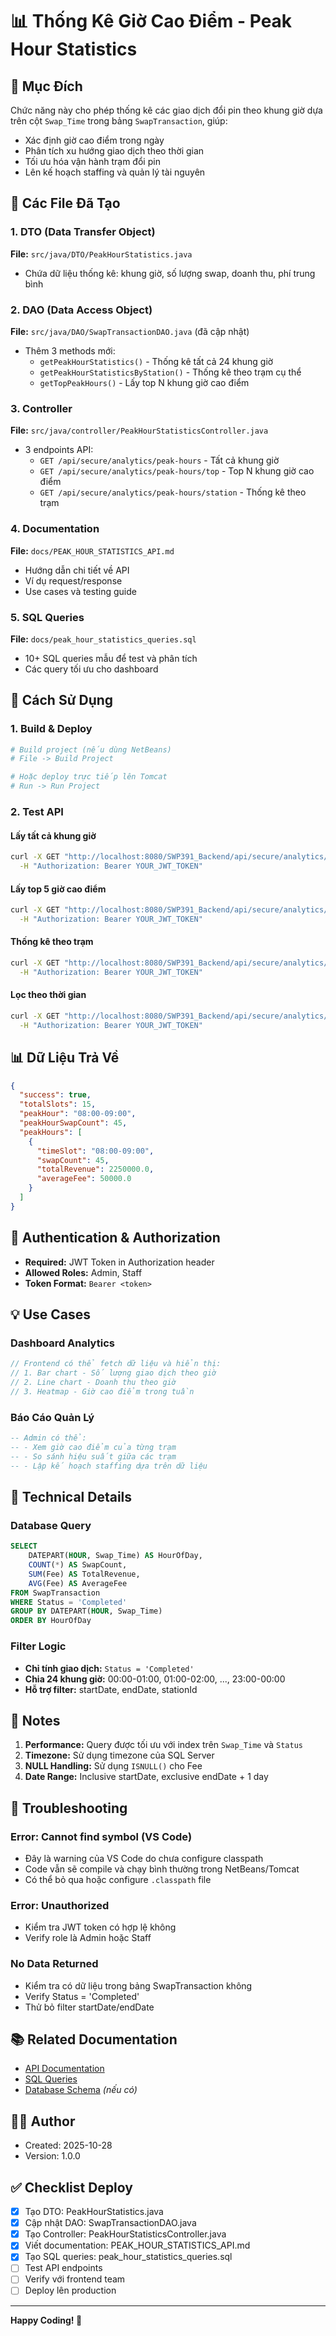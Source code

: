 # 📊 Thống Kê Giờ Cao Điểm - Peak Hour Statistics

## 🎯 Mục Đích

Chức năng này cho phép thống kê các giao dịch đổi pin theo khung giờ dựa trên cột `Swap_Time` trong bảng `SwapTransaction`, giúp:

- Xác định giờ cao điểm trong ngày
- Phân tích xu hướng giao dịch theo thời gian
- Tối ưu hóa vận hành trạm đổi pin
- Lên kế hoạch staffing và quản lý tài nguyên

## 📁 Các File Đã Tạo

### 1. DTO (Data Transfer Object)

**File:** `src/java/DTO/PeakHourStatistics.java`

- Chứa dữ liệu thống kê: khung giờ, số lượng swap, doanh thu, phí trung bình

### 2. DAO (Data Access Object)

**File:** `src/java/DAO/SwapTransactionDAO.java` (đã cập nhật)

- Thêm 3 methods mới:
  - `getPeakHourStatistics()` - Thống kê tất cả 24 khung giờ
  - `getPeakHourStatisticsByStation()` - Thống kê theo trạm cụ thể
  - `getTopPeakHours()` - Lấy top N khung giờ cao điểm

### 3. Controller

**File:** `src/java/controller/PeakHourStatisticsController.java`

- 3 endpoints API:
  - `GET /api/secure/analytics/peak-hours` - Tất cả khung giờ
  - `GET /api/secure/analytics/peak-hours/top` - Top N khung giờ cao điểm
  - `GET /api/secure/analytics/peak-hours/station` - Thống kê theo trạm

### 4. Documentation

**File:** `docs/PEAK_HOUR_STATISTICS_API.md`

- Hướng dẫn chi tiết về API
- Ví dụ request/response
- Use cases và testing guide

### 5. SQL Queries

**File:** `docs/peak_hour_statistics_queries.sql`

- 10+ SQL queries mẫu để test và phân tích
- Các query tối ưu cho dashboard

## 🚀 Cách Sử Dụng

### 1. Build & Deploy

```bash
# Build project (nếu dùng NetBeans)
# File -> Build Project

# Hoặc deploy trực tiếp lên Tomcat
# Run -> Run Project
```

### 2. Test API

#### Lấy tất cả khung giờ

```bash
curl -X GET "http://localhost:8080/SWP391_Backend/api/secure/analytics/peak-hours" \
  -H "Authorization: Bearer YOUR_JWT_TOKEN"
```

#### Lấy top 5 giờ cao điểm

```bash
curl -X GET "http://localhost:8080/SWP391_Backend/api/secure/analytics/peak-hours/top?limit=5" \
  -H "Authorization: Bearer YOUR_JWT_TOKEN"
```

#### Thống kê theo trạm

```bash
curl -X GET "http://localhost:8080/SWP391_Backend/api/secure/analytics/peak-hours/station?stationId=1" \
  -H "Authorization: Bearer YOUR_JWT_TOKEN"
```

#### Lọc theo thời gian

```bash
curl -X GET "http://localhost:8080/SWP391_Backend/api/secure/analytics/peak-hours?startDate=2025-10-01&endDate=2025-10-31" \
  -H "Authorization: Bearer YOUR_JWT_TOKEN"
```

## 📊 Dữ Liệu Trả Về

```json
{
  "success": true,
  "totalSlots": 15,
  "peakHour": "08:00-09:00",
  "peakHourSwapCount": 45,
  "peakHours": [
    {
      "timeSlot": "08:00-09:00",
      "swapCount": 45,
      "totalRevenue": 2250000.0,
      "averageFee": 50000.0
    }
  ]
}
```

## 🔐 Authentication & Authorization

- **Required:** JWT Token in Authorization header
- **Allowed Roles:** Admin, Staff
- **Token Format:** `Bearer <token>`

## 💡 Use Cases

### Dashboard Analytics

```javascript
// Frontend có thể fetch dữ liệu và hiển thị:
// 1. Bar chart - Số lượng giao dịch theo giờ
// 2. Line chart - Doanh thu theo giờ
// 3. Heatmap - Giờ cao điểm trong tuần
```

### Báo Cáo Quản Lý

```sql
-- Admin có thể:
-- - Xem giờ cao điểm của từng trạm
-- - So sánh hiệu suất giữa các trạm
-- - Lập kế hoạch staffing dựa trên dữ liệu
```

## 🔧 Technical Details

### Database Query

```sql
SELECT
    DATEPART(HOUR, Swap_Time) AS HourOfDay,
    COUNT(*) AS SwapCount,
    SUM(Fee) AS TotalRevenue,
    AVG(Fee) AS AverageFee
FROM SwapTransaction
WHERE Status = 'Completed'
GROUP BY DATEPART(HOUR, Swap_Time)
ORDER BY HourOfDay
```

### Filter Logic

- **Chỉ tính giao dịch:** `Status = 'Completed'`
- **Chia 24 khung giờ:** 00:00-01:00, 01:00-02:00, ..., 23:00-00:00
- **Hỗ trợ filter:** startDate, endDate, stationId

## 📝 Notes

1. **Performance:** Query được tối ưu với index trên `Swap_Time` và `Status`
2. **Timezone:** Sử dụng timezone của SQL Server
3. **NULL Handling:** Sử dụng `ISNULL()` cho Fee
4. **Date Range:** Inclusive startDate, exclusive endDate + 1 day

## 🐛 Troubleshooting

### Error: Cannot find symbol (VS Code)

- Đây là warning của VS Code do chưa configure classpath
- Code vẫn sẽ compile và chạy bình thường trong NetBeans/Tomcat
- Có thể bỏ qua hoặc configure `.classpath` file

### Error: Unauthorized

- Kiểm tra JWT token có hợp lệ không
- Verify role là Admin hoặc Staff

### No Data Returned

- Kiểm tra có dữ liệu trong bảng SwapTransaction không
- Verify Status = 'Completed'
- Thử bỏ filter startDate/endDate

## 📚 Related Documentation

- [API Documentation](./PEAK_HOUR_STATISTICS_API.md)
- [SQL Queries](./peak_hour_statistics_queries.sql)
- [Database Schema](./DATABASE_SCHEMA.md) _(nếu có)_

## 👨‍💻 Author

- Created: 2025-10-28
- Version: 1.0.0

## ✅ Checklist Deploy

- [x] Tạo DTO: PeakHourStatistics.java
- [x] Cập nhật DAO: SwapTransactionDAO.java
- [x] Tạo Controller: PeakHourStatisticsController.java
- [x] Viết documentation: PEAK_HOUR_STATISTICS_API.md
- [x] Tạo SQL queries: peak_hour_statistics_queries.sql
- [ ] Test API endpoints
- [ ] Verify với frontend team
- [ ] Deploy lên production

---

**Happy Coding! 🎉**
